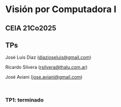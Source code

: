 # Visión por Computadora I #

## CEIA 21Co2025 ##

## TPs ##

José Luis Diaz (diazjoseluis@gmail.com)

Ricardo Silvera (rsilvera@thalu.com.ar)

José Aviani (jose.aviani@gmail.com)

<br />

### TP1: terminado ###
